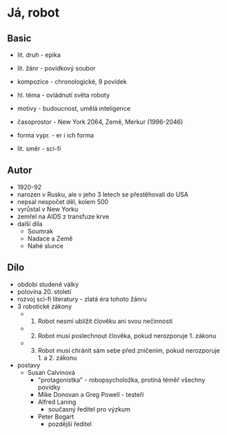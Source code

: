 # Já, robot

## Basic

- lit. druh - epika
- lit. žánr - povídkový soubor
- kompozice - chronologické, 9 povídek
- hl. téma - ovládnutí světa roboty
- motivy - budoucnost, umělá inteligence
- časoprostor - New York 2064, Země, Merkur (1996-2046) 
- forma vypr. - er i ich forma

- lit. směr - sci-fi

## Autor

- 1920-92
- narozen v Rusku, ale v jeho 3 letech se přestěhovali do USA
- nepsal nespočet děl, kolem 500
- vyrůstal v New Yorku
- zemřel na AIDS z transfuze krve
- další díla
    - Soumrak
    - Nadace a Země
    - Nahé slunce


## Dílo

- období studené války
- polovina 20. století
- rozvoj sci-fi literatury - zlatá éra tohoto žánru
- 3 robotické zákony
    - 1. Robot nesmí ublížit člověku ani svou nečinností
    - 2. Robot musí poslechnout člověka, pokud nerozporuje 1. zákonu
    - 3. Robot musí chránit sám sebe před zničením, pokud nerozporuje 1. a 2. zákonu
- postavy
    - Susan Calvinová
        - "protagonistka" - robopsycholožka, protíná téměř všechny povídky
        - Mike Donovan a Greg Powell - testeři
        - Alfred Laning
            - současný ředitel pro výzkum
        - Peter Bogart
            - pozdější ředitel
            
